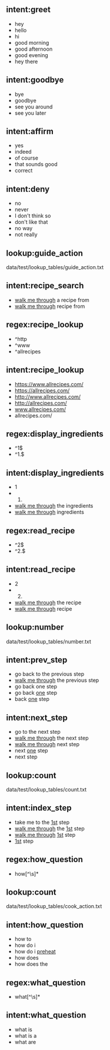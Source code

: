 ## intent:greet
- hey
- hello
- hi
- good morning
- good afternoon
- good evening
- hey there

## intent:goodbye
- bye
- goodbye
- see you around
- see you later

## intent:affirm
- yes
- indeed
- of course
- that sounds good
- correct

## intent:deny
- no
- never
- I don't think so
- don't like that
- no way
- not really

## lookup:guide_action
data/test/lookup_tables/guide_action.txt

## intent:recipe_search
- [walk me through](guide_action) a recipe from
- [walk me through](guide_action) recipe from

## regex:recipe_lookup
- ^http
- ^www
- ^allrecipes

## intent:recipe_lookup
- https://www.allrecipes.com/
- https://allrecipes.com/
- http://www.allrecipes.com/
- http://allrecipes.com/
- www.allrecipes.com/
- allrecipes.com/

## regex:display_ingredients
- ^1$
- ^1\.$

## intent:display_ingredients
- 1
- 1.
- [walk me through](guide_action) the ingredients
- [walk me through](guide_action) ingredients

## regex:read_recipe
- ^2$
- ^2\.$

## intent:read_recipe
- 2
- 2.
- [walk me through](guide_action) the recipe
- [walk me through](guide_action) recipe

## lookup:number
data/test/lookup_tables/number.txt

## intent:prev_step
- go back to the previous step
- [walk me through](guide_action) the previous step
- go back one step
- go back [one](number) step
- back [one](number) step

## intent:next_step
- go to the next step
- [walk me through](guide_action) the next step
- [walk me through](guide_action) next step
- next [one](number) step
- next step

## lookup:count
data/test/lookup_tables/count.txt

## intent:index_step
- take me to the [1st](count) step
- [walk me through](guide_action) the [1st](count) step
- [walk me through](guide_action) [1st](count) step
- [1st](count) step

## regex:how_question
- how[^\\s]*

## lookup:count
data/test/lookup_tables/cook_action.txt

## intent:how_question
- how to
- how do i
- how do i [preheat](cook_action)
- how does
- how does the

## regex:what_question
- what[^\\s]*

## intent:what_question
- what is
- what is a
- what are